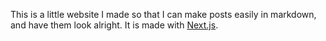 This is a little website I made so that I can make posts easily in markdown, and have them look alright.  It is made with [Next.js](https://nextjs.org/learn).